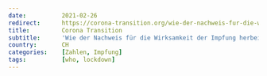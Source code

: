 ```yaml
---
date:          2021-02-26
redirect:      https://corona-transition.org/wie-der-nachweis-fur-die-wirksamkeit-der-impfung-herbeigemogelt-wird
title:         Corona Transition
subtitle:      'Wie der Nachweis für die Wirksamkeit der Impfung herbeigemogelt wird'
country:       CH
categories:    [Zahlen, Impfung]
tags:          [who, lockdown]
---
```

